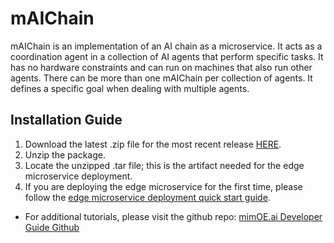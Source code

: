 # mAIChain
mAIChain is an implementation of an AI chain as a microservice. It acts as a coordination agent in a collection of AI agents that perform specific tasks. It has no hardware constraints and can run on machines that also run other agents. There can be more than one mAIChain per collection of agents. It defines a specific goal when dealing with multiple agents.

## Installation Guide

1. Download the latest .zip file for the most recent release [HERE](https://github.com/edgeMicroservice/mAI/releases).
2. Unzip the package.
3. Locate the unzipped .tar file; this is the artifact needed for the edge microservice deployment.
4. If you are deploying the edge microservice for the first time, please follow the [edge microservice deployment quick start guide](https://devdocs.mimik.com/tutorials/01-index).

- For additional tutorials, please visit the github repo: [mimOE.ai Developer Guide Github](https://github.com/mimik-mimOE-ai/mimOE-ai-developer-guide)
